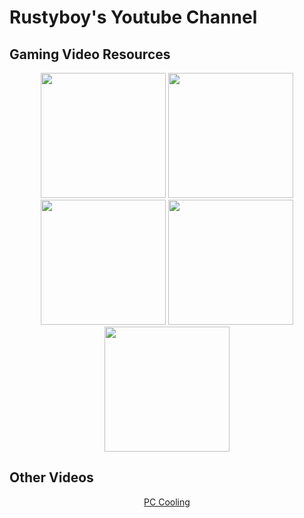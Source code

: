 # Rustyboy's Youtube Channel

## Gaming Video Resources

<p align="center">
<a href="cyberpunk-2077\README.md"><img src="https://github.com/Rustyb0y/youtube/blob/master/cyberpunk-2077/cover.png" height="200px"></img></a>
<a href="it-takes-two\README.md"><img src="https://github.com/Rustyb0y/youtube/blob/master/it-takes-two/cover.jpg" height="200px"></img></a>
<a href="mafia_de\README.md"><img src="https://github.com/Rustyb0y/youtube/blob/master/mafia_de/cover.jpg" height="200px"></img></a>
<a href="return-to-monkey-island\README.md"><img src="https://github.com/Rustyb0y/youtube/blob/master/return-to-monkey-island/cover.jpg" height="200px"></img></a>
<a href="stray\README.md"><img src="https://github.com/Rustyb0y/youtube/blob/master/stray/cover.jpg" height="200px"></img></a>
</p>

## Other Videos

<p align="center">
<a href="pc-cooling\README.md">PC Cooling</a>
</p>
